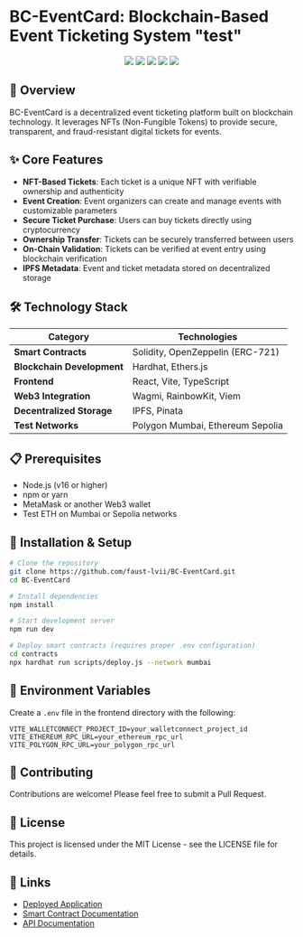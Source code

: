 # BC-EventCard: Blockchain-Based Event Ticketing System "test"

<div align="center">
  <img src="https://img.shields.io/badge/Blockchain-Ethereum-blue"/>
  <img src="https://img.shields.io/badge/NFT-ERC721-blueviolet"/>
  <img src="https://img.shields.io/badge/Smart%20Contracts-Solidity-orange"/>
  <img src="https://img.shields.io/badge/Frontend-React-61dafb"/>
  <img src="https://img.shields.io/badge/License-MIT-green"/>
</div>

## 🚀 Overview

BC-EventCard is a decentralized event ticketing platform built on blockchain technology. It leverages NFTs (Non-Fungible Tokens) to provide secure, transparent, and fraud-resistant digital tickets for events.

## ✨ Core Features

- **NFT-Based Tickets**: Each ticket is a unique NFT with verifiable ownership and authenticity
- **Event Creation**: Event organizers can create and manage events with customizable parameters
- **Secure Ticket Purchase**: Users can buy tickets directly using cryptocurrency
- **Ownership Transfer**: Tickets can be securely transferred between users
- **On-Chain Validation**: Tickets can be verified at event entry using blockchain verification
- **IPFS Metadata**: Event and ticket metadata stored on decentralized storage

## 🛠️ Technology Stack

| Category | Technologies |
|----------|--------------|
| **Smart Contracts** | Solidity, OpenZeppelin (ERC-721) |
| **Blockchain Development** | Hardhat, Ethers.js |
| **Frontend** | React, Vite, TypeScript |
| **Web3 Integration** | Wagmi, RainbowKit, Viem |
| **Decentralized Storage** | IPFS, Pinata |
| **Test Networks** | Polygon Mumbai, Ethereum Sepolia |

## 📋 Prerequisites

- Node.js (v16 or higher)
- npm or yarn
- MetaMask or another Web3 wallet
- Test ETH on Mumbai or Sepolia networks

## 🔧 Installation & Setup

```bash
# Clone the repository
git clone https://github.com/faust-lvii/BC-EventCard.git
cd BC-EventCard

# Install dependencies
npm install

# Start development server
npm run dev

# Deploy smart contracts (requires proper .env configuration)
cd contracts
npx hardhat run scripts/deploy.js --network mumbai
```

## 📝 Environment Variables

Create a `.env` file in the frontend directory with the following:

```
VITE_WALLETCONNECT_PROJECT_ID=your_walletconnect_project_id
VITE_ETHEREUM_RPC_URL=your_ethereum_rpc_url
VITE_POLYGON_RPC_URL=your_polygon_rpc_url
```

## 🤝 Contributing

Contributions are welcome! Please feel free to submit a Pull Request.

## 📄 License

This project is licensed under the MIT License - see the LICENSE file for details.

## 🔗 Links

- [Deployed Application](https://.com)
- [Smart Contract Documentation](./docs/smart.md)
- [API Documentation](./docs/api.md)
